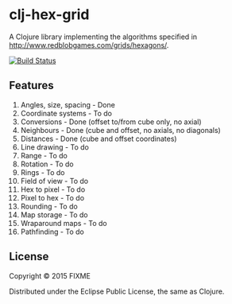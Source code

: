 # clj-hex-grid

A Clojure library implementing the algorithms specified in http://www.redblobgames.com/grids/hexagons/.

[![Build Status](https://snap-ci.com/andeemarks/clj-hex-grid/branch/master/build_image)](https://snap-ci.com/andeemarks/clj-hex-grid/branch/master)

## Features

1. Angles, size, spacing - Done
1. Coordinate systems - To do
1. Conversions - Done (offset to/from cube only, no axial)
1. Neighbours - Done (cube and offset, no axials, no diagonals)
1. Distances - Done (cube and offset coordinates)
1. Line drawing - To do
1. Range - To do
1. Rotation - To do
1. Rings - To do
1. Field of view - To do
1. Hex to pixel - To do
1. Pixel to hex - To do
1. Rounding - To do
1. Map storage - To do
1. Wraparound maps - To do
1. Pathfinding - To do

## License

Copyright © 2015 FIXME

Distributed under the Eclipse Public License, the same as Clojure.
